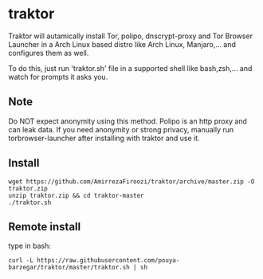 # traktor
Traktor will autamically install Tor, polipo, dnscrypt-proxy and Tor Browser Launcher in a Arch Linux based 
distro like Arch Linux, Manjaro,... and configures them as well.

To do this, just run 'traktor.sh' file in a supported shell like bash,zsh,... and watch for prompts it asks you.

## Note
Do NOT expect anonymity using this method. Polipo is an http proxy and can leak data. If you need anonymity or strong privacy, manually run torbrowser-launcher after installing with traktor and use it.

## Install
    wget https://github.com/AmirrezaFiroozi/traktor/archive/master.zip -O traktor.zip
    unzip traktor.zip && cd traktor-master
    ./traktor.sh


## Remote install
type in bash:

    curl -L https://raw.githubusercontent.com/pouya-barzegar/traktor/master/traktor.sh | sh